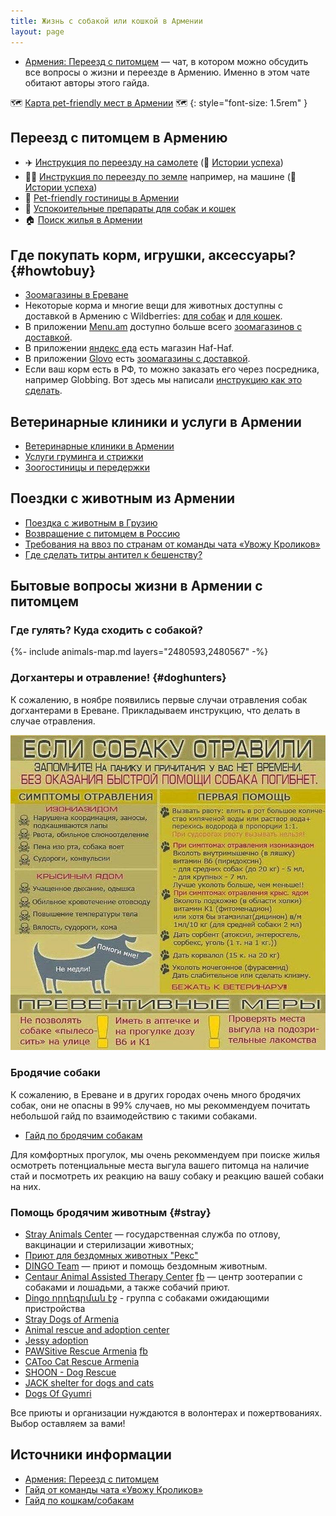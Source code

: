 ```yaml
---
title: Жизнь с собакой или кошкой в Армении
layout: page
---
```


- [Армения: Переезд с питомцем](https://t.me/am_pets) — чат, в котором можно обсудить все вопросы о жизни и переезде в Армению. Именно в этом чате обитают авторы этого гайда.

🗺️ [Карта pet-friendly мест в Армении](map.md) 🗺️ 
{: style="font-size: 1.5rem" }

## Переезд с питомцем в Армению

- ✈️ [Инструкция по переезду на самолете](flight-to-armenia.md) (📝 [Истории успеха](flight-stories.md))
- 🚗🚌 [Инструкция по переезду по земле](ground-to-armenia.md) например, на машине (📝 [Истории успеха](ground-stories.md))
- 🏨 [Pet-friendly гостиницы в Армении](hotels.md)
- 💊 [Успокоительные препараты для собак и кошек](sedation.md)
- 🏠 [Поиск жилья в Армении](../life/rent-house.md)

## Где покупать корм, игрушки, аксессуары? {#howtobuy}

- [Зоомагазины в Ереване](shops-yerevan.md)
- Некоторые корма и многие вещи для животных доступны с доставкой в Армению с Wildberries:
  [для собак](https://am.wildberries.ru/catalog?category=16438&sort=popular) и
  [для кошек](https://am.wildberries.ru/catalog?category=16347&sort=popular).
- В приложении [Menu.am](https://menu.am/ru) доступно больше всего
  [зоомагазинов с доставкой](https://menu.am/ru/shops?filters=pet-food).
- В приложении [яндекс еда](https://eats.yandex.com/ru-am/Yerevan/r/haf-haf) есть магазин Haf-Haf.
- В приложении [Glovo](https://glovoapp.com/am/) есть
  [зоомагазины с доставкой](https://glovoapp.com/am/en/yerevan/shops-and-gifts_1554/pet-shop_35518/).
- Если ваш корм есть в РФ, то можно заказать его через посредника, например Globbing. Вот здесь мы написали
  [инструкцию как это сделать](../delivery/globbing-from-russia.md).

## Ветеринарные клиники и услуги в Армении

- [Ветеринарные клиники в Армении](vetclinics.md)
- [Услуги груминга и стрижки](vetclinics.md#groomers)
- [Зоогостиницы и передержки](vetclinics.md#zoohotel)

## Поездки с животным из Армении

- [Поездка с животным в Грузию](to-georgia.md)
- [Возвращение с питомцем в Россию](return-to-russia.md)
- [Требования на ввоз по странам от команды чата «Увожу Кроликов»](https://rabbitsleavingrussia.wiki/w/Требования_стран_к_ввозу_животных)
- [Где сделать титры антител к бешенству?](rabies-titers.md#лаборатории-в-армении)

## Бытовые вопросы жизни в Армении с питомцем

### Где гулять? Куда сходить с собакой?

{%- include animals-map.md layers="2480593,2480567" -%}

### Догхантеры и отравление! {#doghunters}

К сожалению, в ноябре появились первые случаи отравления собак догхантерами в Ереване. Прикладываем инструкцию, что
делать в случае отравления.

![Что делать при отправлении собаки?](/assets/animals/poisoning-help.png)

### Бродячие собаки

К сожалению, в Ереване и в других городах очень много бродячих собак, они не опасны в 99% случаев, но
мы рекоммендуем почитать небольшой гайд по взаимодействию с такими собаками.

- [Гайд по бродячим собакам](https://canis-shamanis.com/streetdogs)

Для комфортных прогулок, мы очень рекоммендуем при поиске жилья осмотреть потенциальные места выгула вашего питомца
на наличие стай и посмотреть их реакцию на вашу собаку и реакцию вашей собаки на них.

### Помощь бродячим животным {#stray}

- [Stray Animals Center](https://www.facebook.com/profile.php?id=100063538604933) — государственная служба по отлову, вакцинации и стерилизации животных;
- <i class="fa-brands fa-telegram"></i> [Приют для бездомных животных "Рекс"](https://t.me/reksshelterarmenia)
- [DINGO Team](https://www.facebook.com/dingoteam) — приют и помощь бездомным животным.
- [Centaur Animal Assisted Therapy Center](https://centaur.im) [fb](https://www.facebook.com/i.am.centaur/) — центр зоотерапии с собаками и лошадьми, а также собачий приют.
- [Dingo որդեգրման էջ](https://www.facebook.com/Dingo-որդեգրման-էջ-103312678886867/) - группа с собаками ожидающими пристройства
- [Stray Dogs of Armenia](https://facebook.com/straydogsofarmenia)
- [Animal rescue and adoption center](https://www.facebook.com/groups/183049871736741)
- [Jessy adoption](https://www.facebook.com/kendaniner.vordegru)
- [PAWSitive Rescue Armenia](https://instagram.com/pawsitiverescue) [fb](https://www.facebook.com/pawsitivearmenia)
- [CAToo Cat Rescue Armenia](https://www.facebook.com/profile.php?id=100057275926542)
- [SHOON - Dog Rescue](https://www.facebook.com/shoondogrescue)
- [JACK shelter for dogs and cats](https://www.facebook.com/JackShelterArm/)
- [Dogs Of Gyumri](https://instagram.com/dogsofgyumri)

Все приюты и организации нуждаются в волонтерах и пожертвованиях. Выбор оставляем за вами!

## Источники информации

- [Армения: Переезд с питомцем](https://t.me/am_pets)
- [Гайд от команды чата «Увожу Кроликов»](https://rabbitsleavingrussia.wiki/)
- [Гайд по кошкам/собакам](https://bit.ly/3F8Gf4x)
